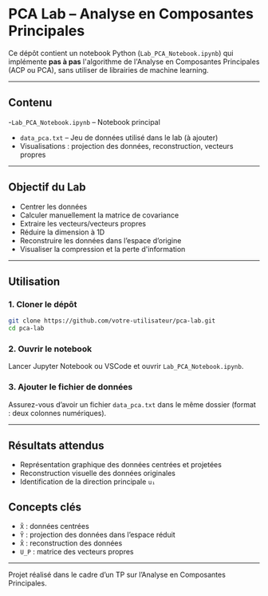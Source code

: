#  PCA Lab – Analyse en Composantes Principales

Ce dépôt contient un notebook Python (`Lab_PCA_Notebook.ipynb`) qui implémente **pas à pas** l'algorithme de l'Analyse en Composantes Principales (ACP ou PCA), sans utiliser de librairies de machine learning.

---

## Contenu

-`Lab_PCA_Notebook.ipynb` – Notebook principal
- `data_pca.txt` – Jeu de données utilisé dans le lab (à ajouter)
- Visualisations : projection des données, reconstruction, vecteurs propres

---

##  Objectif du Lab

- Centrer les données
- Calculer manuellement la matrice de covariance
- Extraire les vecteurs/vecteurs propres
- Réduire la dimension à 1D
- Reconstruire les données dans l’espace d’origine
- Visualiser la compression et la perte d'information

---

##  Utilisation

### 1. Cloner le dépôt

```bash
git clone https://github.com/votre-utilisateur/pca-lab.git
cd pca-lab
```

### 2. Ouvrir le notebook

Lancer Jupyter Notebook ou VSCode et ouvrir `Lab_PCA_Notebook.ipynb`.

### 3. Ajouter le fichier de données

Assurez-vous d’avoir un fichier `data_pca.txt` dans le même dossier (format : deux colonnes numériques).

---

## Résultats attendus

- Représentation graphique des données centrées et projetées
- Reconstruction visuelle des données originales
- Identification de la direction principale `u₁`


## Concepts clés

- `X̃` : données centrées  
- `Ỹ` : projection des données dans l’espace réduit  
- `X̂` : reconstruction des données  
- `U_P` : matrice des vecteurs propres

---

Projet réalisé dans le cadre d’un TP sur l’Analyse en Composantes Principales.
